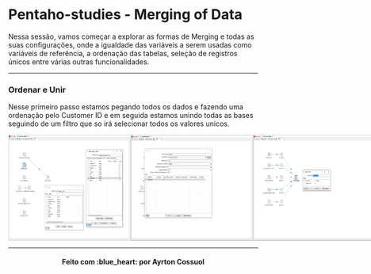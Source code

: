 # Pentaho-studies - Merging of Data

Nessa sessão, vamos começar a explorar as formas de Merging e todas as suas configurações, onde a igualdade das variáveis a serem usadas como variáveis de referência, a ordenação das tabelas, seleção de registros únicos entre várias outras funcionalidades.

---
### Ordenar e Unir
Nesse primeiro passo estamos pegando todos os dados e fazendo uma ordenação pelo Customer ID e em seguida estamos unindo todas as bases seguindo de um filtro que so irá selecionar todos os valores unicos.
<div style="display: flex; flex-direction: 'row'; align-items: 'center';" align="center">
   <img src="./assets/merging tables_1.PNG" width="49%">
   <img src="./assets/merging tables_2.PNG" width="49%">
   <img src="./assets/merging tables_3.PNG" width="49%">
   <img src="./assets/merging tables_4.PNG" width="49%">
   <img src="./assets/merging tables_5.PNG" width="69%">
</div>


---
<h4 align="center">
    Feito com :blue_heart: por Ayrton Cossuol
</h4>
